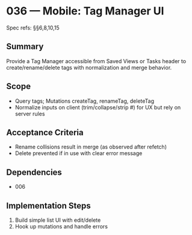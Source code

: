 # 036 — Mobile: Tag Manager UI

Spec refs: §§6,8,10,15

## Summary
Provide a Tag Manager accessible from Saved Views or Tasks header to create/rename/delete tags with normalization and merge behavior.

## Scope
- Query tags; Mutations createTag, renameTag, deleteTag
- Normalize inputs on client (trim/collapse/strip #) for UX but rely on server rules

## Acceptance Criteria
- Rename collisions result in merge (as observed after refetch)
- Delete prevented if in use with clear error message

## Dependencies
- 006

## Implementation Steps
1) Build simple list UI with edit/delete
2) Hook up mutations and handle errors
